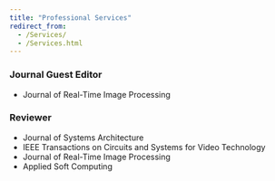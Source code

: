 ```yaml
---
title: "Professional Services"
redirect_from: 
  - /Services/
  - /Services.html
---
```


### Journal Guest Editor
* Journal of Real-Time Image Processing

### Reviewer
* Journal of Systems Architecture
* IEEE Transactions on Circuits and Systems for Video Technology
* Journal of Real-Time Image Processing
* Applied Soft Computing